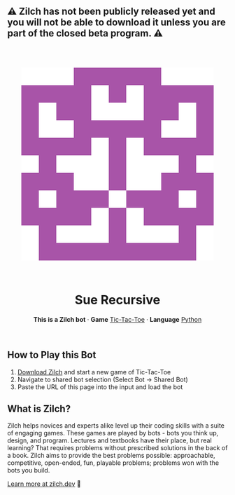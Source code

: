 ## ⚠️ Zilch has not been publicly released yet and you will not be able to download it unless you are part of the closed beta program. ⚠️

<br/>
<br/>
<p align="center">
    <img src="./avatar.svg"/>
</p>
<br/>
<h1 align="center">Sue Recursive</h1>
<p align="center"><b>This is a Zilch bot</b> · <b>Game</b> <a href="https://zilch.dev/games/tic-tac-toe">Tic-Tac-Toe</a> · <b>Language</b> <a href="https://zilch.dev/languages/python">Python</a>
</p>
<br/>

## How to Play this Bot

1. [Download Zilch](https://zilch.dev/download) and start a new game of Tic-Tac-Toe
2. Navigate to shared bot selection (Select Bot → Shared Bot)
3. Paste the URL of this page into the input and load the bot

## What is Zilch?

Zilch helps novices and experts alike level up their coding skills with a suite of engaging games. These games are played by bots - bots you think up, design, and program. Lectures and textbooks have their place, but real learning? That requires problems without prescribed solutions in the back of a book. Zilch aims to provide the best problems possible: approachable, competitive, open-ended, fun, playable problems; problems won with the bots you build.

[Learn more at zilch.dev](https://zilch.dev) 🚀